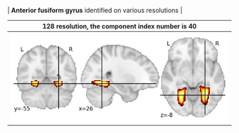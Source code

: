 


| **Anterior fusiform gyrus** identified on various resolutions |

| 128 resolution, the component index number is 40|  
|:---:|  
| ![Component 128](../128/final/40.jpg "From component 128: Anterior fusiform gyrus") |